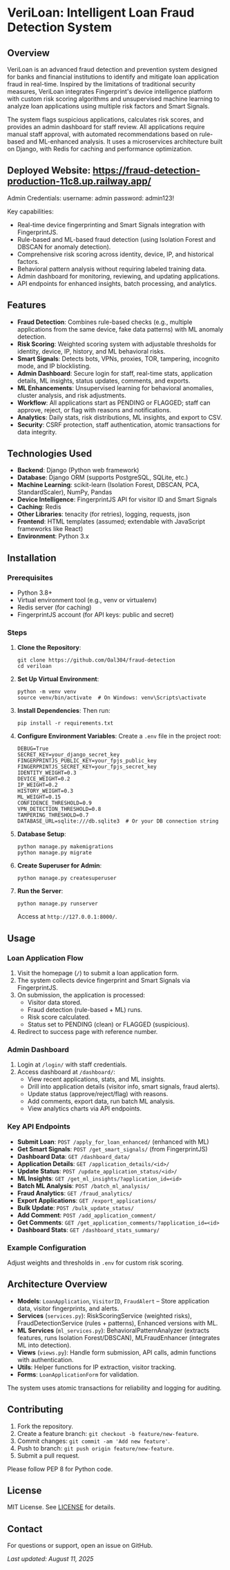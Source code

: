 # VeriLoan: Intelligent Loan Fraud Detection System

## Overview

VeriLoan is an advanced fraud detection and prevention system designed for banks and financial institutions to identify and mitigate loan application fraud in real-time. Inspired by the limitations of traditional security measures, VeriLoan integrates Fingerprint's device intelligence platform with custom risk scoring algorithms and unsupervised machine learning to analyze loan applications using multiple risk factors and Smart Signals.

The system flags suspicious applications, calculates risk scores, and provides an admin dashboard for staff review. All applications require manual staff approval, with automated recommendations based on rule-based and ML-enhanced analysis. It uses a microservices architecture built on Django, with Redis for caching and performance optimization.

## Deployed Website: https://fraud-detection-production-11c8.up.railway.app/

Admin Credentials:
username: admin
password: admin123!

Key capabilities:
- Real-time device fingerprinting and Smart Signals integration with FingerprintJS.
- Rule-based and ML-based fraud detection (using Isolation Forest and DBSCAN for anomaly detection).
- Comprehensive risk scoring across identity, device, IP, and historical factors.
- Behavioral pattern analysis without requiring labeled training data.
- Admin dashboard for monitoring, reviewing, and updating applications.
- API endpoints for enhanced insights, batch processing, and analytics.

## Features

- **Fraud Detection**: Combines rule-based checks (e.g., multiple applications from the same device, fake data patterns) with ML anomaly detection.
- **Risk Scoring**: Weighted scoring system with adjustable thresholds for identity, device, IP, history, and ML behavioral risks.
- **Smart Signals**: Detects bots, VPNs, proxies, TOR, tampering, incognito mode, and IP blocklisting.
- **Admin Dashboard**: Secure login for staff, real-time stats, application details, ML insights, status updates, comments, and exports.
- **ML Enhancements**: Unsupervised learning for behavioral anomalies, cluster analysis, and risk adjustments.
- **Workflow**: All applications start as PENDING or FLAGGED; staff can approve, reject, or flag with reasons and notifications.
- **Analytics**: Daily stats, risk distributions, ML insights, and export to CSV.
- **Security**: CSRF protection, staff authentication, atomic transactions for data integrity.

## Technologies Used

- **Backend**: Django (Python web framework)
- **Database**: Django ORM (supports PostgreSQL, SQLite, etc.)
- **Machine Learning**: scikit-learn (Isolation Forest, DBSCAN, PCA, StandardScaler), NumPy, Pandas
- **Device Intelligence**: FingerprintJS API for visitor ID and Smart Signals
- **Caching**: Redis
- **Other Libraries**: tenacity (for retries), logging, requests, json
- **Frontend**: HTML templates (assumed; extendable with JavaScript frameworks like React)
- **Environment**: Python 3.x

## Installation

### Prerequisites

- Python 3.8+
- Virtual environment tool (e.g., venv or virtualenv)
- Redis server (for caching)
- FingerprintJS account (for API keys: public and secret)

### Steps

1. **Clone the Repository**:
   ```
   git clone https://github.com/Oal304/fraud-detection
   cd veriloan
   ```

2. **Set Up Virtual Environment**:
   ```
   python -m venv venv
   source venv/bin/activate  # On Windows: venv\Scripts\activate
   ```

3. **Install Dependencies**:
   Then run:
   ```
   pip install -r requirements.txt
   ```

4. **Configure Environment Variables**:
   Create a `.env` file in the project root:
   ```
   DEBUG=True
   SECRET_KEY=your_django_secret_key
   FINGERPRINTJS_PUBLIC_KEY=your_fpjs_public_key
   FINGERPRINTJS_SECRET_KEY=your_fpjs_secret_key
   IDENTITY_WEIGHT=0.3
   DEVICE_WEIGHT=0.2
   IP_WEIGHT=0.2
   HISTORY_WEIGHT=0.3
   ML_WEIGHT=0.15
   CONFIDENCE_THRESHOLD=0.9
   VPN_DETECTION_THRESHOLD=0.8
   TAMPERING_THRESHOLD=0.7
   DATABASE_URL=sqlite:///db.sqlite3  # Or your DB connection string
   ```

5. **Database Setup**:
   ```
   python manage.py makemigrations
   python manage.py migrate
   ```

6. **Create Superuser for Admin**:
   ```
   python manage.py createsuperuser
   ```

7. **Run the Server**:
   ```
   python manage.py runserver
   ```
   Access at `http://127.0.0.1:8000/`.

## Usage

### Loan Application Flow

1. Visit the homepage (`/`) to submit a loan application form.
2. The system collects device fingerprint and Smart Signals via FingerprintJS.
3. On submission, the application is processed:
   - Visitor data stored.
   - Fraud detection (rule-based + ML) runs.
   - Risk score calculated.
   - Status set to PENDING (clean) or FLAGGED (suspicious).
4. Redirect to success page with reference number.

### Admin Dashboard

1. Login at `/login/` with staff credentials.
2. Access dashboard at `/dashboard/`:
   - View recent applications, stats, and ML insights.
   - Drill into application details (visitor info, smart signals, fraud alerts).
   - Update status (approve/reject/flag) with reasons.
   - Add comments, export data, run batch ML analysis.
   - View analytics charts via API endpoints.

### Key API Endpoints

- **Submit Loan**: `POST /apply_for_loan_enhanced/` (enhanced with ML)
- **Get Smart Signals**: `POST /get_smart_signals/` (from FingerprintJS)
- **Dashboard Data**: `GET /dashboard_data/`
- **Application Details**: `GET /application_details/<id>/`
- **Update Status**: `POST /update_application_status/<id>/`
- **ML Insights**: `GET /get_ml_insights/?application_id=<id>`
- **Batch ML Analysis**: `POST /batch_ml_analysis/`
- **Fraud Analytics**: `GET /fraud_analytics/`
- **Export Applications**: `GET /export_applications/`
- **Bulk Update**: `POST /bulk_update_status/`
- **Add Comment**: `POST /add_application_comment/`
- **Get Comments**: `GET /get_application_comments/?application_id=<id>`
- **Dashboard Stats**: `GET /dashboard_stats_summary/`

### Example Configuration

Adjust weights and thresholds in `.env` for custom risk scoring.

## Architecture Overview

- **Models**: `LoanApplication`, `VisitorID`, `FraudAlert` – Store application data, visitor fingerprints, and alerts.
- **Services** (`services.py`): RiskScoringService (weighted risks), FraudDetectionService (rules + patterns), Enhanced versions with ML.
- **ML Services** (`ml_services.py`): BehavioralPatternAnalyzer (extracts features, runs Isolation Forest/DBSCAN), MLFraudEnhancer (integrates ML into detection).
- **Views** (`views.py`): Handle form submission, API calls, admin functions with authentication.
- **Utils**: Helper functions for IP extraction, visitor tracking.
- **Forms**: `LoanApplicationForm` for validation.

The system uses atomic transactions for reliability and logging for auditing.

## Contributing

1. Fork the repository.
2. Create a feature branch: `git checkout -b feature/new-feature`.
3. Commit changes: `git commit -am 'Add new feature'`.
4. Push to branch: `git push origin feature/new-feature`.
5. Submit a pull request.

Please follow PEP 8 for Python code.

## License

MIT License. See [LICENSE](LICENSE) for details.

## Contact

For questions or support, open an issue on GitHub.

*Last updated: August 11, 2025*